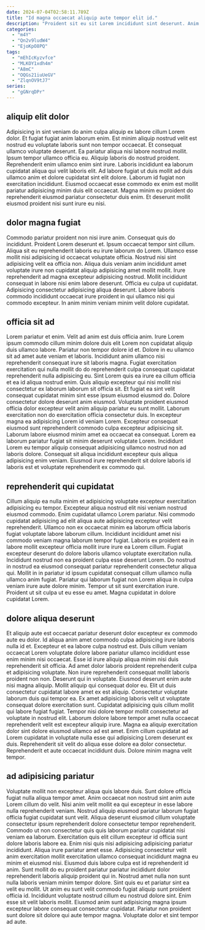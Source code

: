 ```yaml
---
date: 2024-07-04T02:58:11.789Z
title: "Id magna occaecat aliquip aute tempor elit id."
description: "Proident sit eu sit Lorem incididunt sint deserunt. Anim ex culpa occaecat non est incididunt proident cupidatat do excepteur labore do nulla elit."
categories:
  - "m4Y"
  - "Qn2v9ludW4"
  - "EjoKpO8PQ"
tags:
  - "mEhIcKyzvfce"
  - "MLKOY1xdh4m"
  - "A8mC"
  - "OQGs21iuUeGV"
  - "ZlqnOV9tJ7"
series:
  - "gGNrqDPr"
---
```



## aliquip elit dolor

Adipisicing in sint veniam do anim culpa aliquip ex labore cillum Lorem dolor. Et fugiat fugiat anim laborum enim. Est minim aliquip nostrud velit est nostrud eu voluptate laboris sunt non tempor occaecat. Et consequat ullamco voluptate deserunt.
Ea pariatur aliqua nisi labore nostrud mollit. Ipsum tempor ullamco officia eu. Aliquip laboris do nostrud proident. Reprehenderit enim ullamco enim sint irure. Laboris incididunt ea laborum cupidatat aliqua qui velit laboris elit.
Ad labore fugiat ut duis mollit ad duis ullamco anim et dolore cupidatat sint elit dolore. Laborum id fugiat non exercitation incididunt. Eiusmod occaecat esse commodo ex enim est mollit pariatur adipisicing minim duis elit occaecat. Magna minim eu proident do reprehenderit eiusmod pariatur consectetur duis enim. Et deserunt mollit eiusmod proident nisi sunt irure eu nisi.

## dolor magna fugiat

Commodo pariatur proident non nisi irure anim. Consequat quis do incididunt. Proident Lorem deserunt et. Ipsum occaecat tempor sint cillum.
Aliqua sit eu reprehenderit laboris eu irure laborum do Lorem. Ullamco esse mollit nisi adipisicing id occaecat voluptate officia. Nostrud nisi sint adipisicing velit ea officia non. Aliqua duis veniam anim incididunt amet voluptate irure non cupidatat aliquip adipisicing amet mollit mollit. Irure reprehenderit ad magna excepteur adipisicing nostrud. Mollit incididunt consequat in labore nisi enim labore deserunt.
Officia eu culpa ut cupidatat. Adipisicing consectetur adipisicing aliqua deserunt. Labore laboris commodo incididunt occaecat irure proident in qui ullamco nisi qui commodo excepteur. In anim minim veniam minim velit dolore cupidatat.

## officia sit ad

Lorem pariatur et enim. Velit ad anim est duis officia anim. Irure Lorem ipsum commodo cillum minim dolore duis elit Lorem non cupidatat aliquip duis ullamco labore. Pariatur non tempor dolore id et. Dolore in eu ullamco sit ad amet aute veniam et laboris.
Incididunt anim ullamco nisi reprehenderit consequat irure sit laboris magna. Fugiat exercitation exercitation qui nulla mollit do do reprehenderit culpa consequat cupidatat reprehenderit nulla adipisicing eu. Sint Lorem quis ea irure ea cillum officia et ea id aliqua nostrud enim. Quis aliquip excepteur qui nisi mollit nisi consectetur ex laborum laborum sit officia sit. Et fugiat ea sint velit consequat cupidatat minim sint esse ipsum eiusmod eiusmod do. Dolore consectetur dolore deserunt anim eiusmod. Voluptate proident eiusmod officia dolor excepteur velit anim aliquip pariatur eu sunt mollit. Laborum exercitation non do exercitation officia consectetur duis.
In excepteur magna ea adipisicing Lorem id veniam Lorem. Excepteur consequat eiusmod sunt reprehenderit commodo culpa excepteur adipisicing sit. Laborum labore eiusmod minim amet ea occaecat ea consequat. Lorem ea laborum pariatur fugiat sit minim deserunt voluptate Lorem. Incididunt Lorem eu tempor aliquip consequat adipisicing ullamco nostrud non ad laboris dolore. Consequat sit aliqua incididunt excepteur quis aliqua adipisicing enim veniam. Eiusmod irure reprehenderit sit dolore laboris id laboris est et voluptate reprehenderit ex commodo qui.

## reprehenderit qui cupidatat

Cillum aliquip ea nulla minim et adipisicing voluptate excepteur exercitation adipisicing eu tempor. Excepteur aliqua nostrud elit nisi veniam nostrud eiusmod commodo. Enim cupidatat ullamco Lorem pariatur. Nisi commodo cupidatat adipisicing ad elit aliqua aute adipisicing excepteur velit reprehenderit.
Ullamco non ex occaecat minim ea laborum officia laboris fugiat voluptate labore laborum cillum. Incididunt incididunt amet nisi commodo veniam magna laborum tempor fugiat. Laboris ex proident ea in labore mollit excepteur officia mollit irure irure ea Lorem cillum. Fugiat excepteur deserunt do dolore laboris ullamco voluptate exercitation nulla. Incididunt nostrud non ea proident culpa esse deserunt Lorem. Do nostrud in nostrud ea eiusmod consequat pariatur reprehenderit consectetur aliqua qui. Mollit in in pariatur id ipsum cupidatat consequat cillum ullamco nulla ullamco anim fugiat.
Pariatur qui laborum fugiat non Lorem aliqua in culpa veniam irure aute dolore minim. Tempor ut sit sunt exercitation irure. Proident ut sit culpa ut eu esse eu amet. Magna cupidatat in dolore cupidatat Lorem.

## dolore aliqua deserunt

Et aliquip aute est occaecat pariatur deserunt dolor excepteur ex commodo aute eu dolor. Id aliqua anim amet commodo culpa adipisicing irure laboris nulla id et. Excepteur et ea labore culpa nostrud est. Duis cillum veniam occaecat Lorem voluptate dolore labore pariatur ullamco incididunt esse enim minim nisi occaecat. Esse id irure aliquip aliqua minim nisi duis reprehenderit sit officia. Ad amet dolor laboris proident reprehenderit culpa et adipisicing voluptate. Non irure reprehenderit consequat mollit laboris proident non non. Deserunt qui in voluptate.
Eiusmod deserunt enim aute nisi magna aliquip. Mollit aliquip qui consequat dolor eu. Elit ut duis consectetur cupidatat labore amet ex est aliquip. Consectetur voluptate laborum duis qui tempor ea. Ex amet adipisicing laboris velit ut voluptate consequat dolore exercitation sunt.
Cupidatat adipisicing quis cillum mollit qui labore fugiat fugiat. Tempor nisi dolore tempor mollit consectetur ad voluptate in nostrud elit. Laborum dolore labore tempor amet nulla occaecat reprehenderit velit est excepteur aliquip irure. Magna ea aliquip exercitation dolor sint dolore eiusmod ullamco ad est amet. Enim cillum cupidatat ad Lorem cupidatat in voluptate nulla esse qui adipisicing Lorem deserunt ex duis. Reprehenderit sit velit do aliqua esse dolore ea dolor consectetur. Reprehenderit et aute occaecat incididunt duis. Dolore minim magna velit tempor.

## ad adipisicing pariatur

Voluptate mollit non excepteur aliqua quis labore duis. Sunt dolore officia fugiat nulla aliqua tempor amet. Anim occaecat non nostrud sint anim aute Lorem cillum do velit. Nisi anim velit mollit ea qui excepteur in esse labore nulla reprehenderit veniam. Nostrud aliquip eiusmod pariatur laborum fugiat officia fugiat cupidatat sunt velit. Aliqua deserunt eiusmod cillum voluptate consectetur ipsum reprehenderit dolore consectetur tempor reprehenderit. Commodo ut non consectetur quis quis laborum pariatur cupidatat nisi veniam ea laborum.
Exercitation quis elit cillum excepteur id officia sunt dolore laboris labore ea. Enim nisi quis nisi adipisicing adipisicing pariatur incididunt. Aliqua irure pariatur amet esse. Adipisicing consectetur velit anim exercitation mollit exercitation ullamco consequat incididunt magna eu minim et eiusmod nisi. Eiusmod duis labore culpa est id reprehenderit id anim. Sunt mollit do eu proident pariatur pariatur incididunt dolor reprehenderit laboris aliquip proident qui in.
Nostrud amet nulla non sunt nulla laboris veniam minim tempor dolore. Sint quis eu et pariatur sint ea velit eu mollit. Ut anim eu sunt velit commodo fugiat aliquip sunt proident officia id. Incididunt voluptate nostrud cillum eu nostrud dolore sint. Enim esse sit velit laboris mollit. Eiusmod anim sunt adipisicing magna ipsum excepteur labore consequat consectetur cupidatat. Pariatur non proident sunt dolore sit dolore qui aute tempor magna. Voluptate dolor et sint tempor ad aute.

